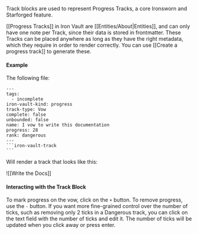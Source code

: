 Track blocks are used to represent Progress Tracks, a core Ironsworn and Starforged feature.

[[Progress Tracks]] in Iron Vault are [[Entities/About|Entities]], and can only have one note per Track, since their data is stored in frontmatter. These Tracks can be placed anywhere as long as they have the right metadata, which they require in order to render correctly. You can use [[Create a progress track]] to generate these.
#### Example

The following file:

````
---
tags:
  - incomplete
iron-vault-kind: progress
track-type: Vow
complete: false
unbounded: false
name: I vow to write this documentation
progress: 28
rank: dangerous
---
```iron-vault-track
```
````

Will render a track that looks like this:

![[Write the Docs]]

#### Interacting with the Track Block

To mark progress on the vow, click on the `+` button. To remove progress, use the `-` button. If you want more fine-grained control over the number of ticks, such as removing only 2 ticks in a Dangerous track, you can click on the text field with the number of ticks and edit it. The number of ticks will be updated when you click away or press enter.